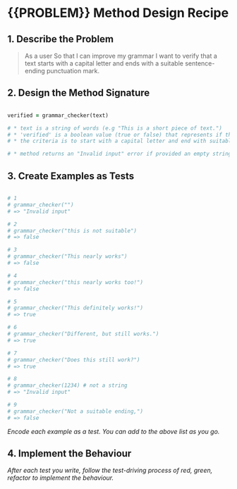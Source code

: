 # {{PROBLEM}} Method Design Recipe

## 1. Describe the Problem

> As a user
> So that I can improve my grammar
> I want to verify that a text starts with a capital letter and ends with a suitable sentence-ending punctuation mark.

## 2. Design the Method Signature

```ruby

verified = grammar_checker(text)

# * text is a string of words (e.g "This is a short piece of text.")
# * 'verified' is a boolean value (true or false) that represents if the given text meets the criteria
# * the criteria is to start with a capital letter and end with suitable punctuation ( . or ? or ! )

# * method returns an "Invalid input" error if provided an empty string or if the input is not a string

```

## 3. Create Examples as Tests

```ruby

# 1
# grammar_checker("")
# => "Invalid input"

# 2
# grammar_checker("this is not suitable")
# => false

# 3
# grammar_checker("This nearly works")
# => false

# 4
# grammar_checker("this nearly works too!")
# => false

# 5
# grammar_checker("This definitely works!")
# => true

# 6
# grammar_checker("Different, but still works.")
# => true

# 7
# grammar_checker("Does this still work?")
# => true

# 8
# grammar_checker(1234) # not a string
# => "Invalid input"

# 9
# grammar_checker("Not a suitable ending,")
# => false

```

_Encode each example as a test. You can add to the above list as you go._

## 4. Implement the Behaviour

_After each test you write, follow the test-driving process of red, green, refactor to implement the behaviour._